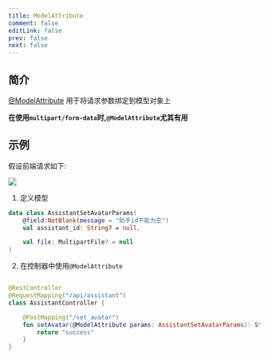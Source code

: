 ```yaml
---
title: ModelAttribute
comment: false
editLink: false
prev: false
next: false
---
```


## 简介

[@ModelAttribute](https://docs.spring.io/spring-framework/reference/web/webmvc/mvc-controller/ann-methods/modelattrib-method-args.html)
用于将请求参数绑定到模型对象上

**在使用`multipart/form-data`时,`@ModelAttribute`尤其有用**

## 示例

假设前端请求如下:

![](https://cdn.jsdelivr.net/gh/cruldra/picx-images-hosting@master/image.2yy5g7kptc.webp)


1. 定义模型

```kotlin
data class AssistantSetAvatarParams(
    @field:NotBlank(message = "助手id不能为空")
    val assistant_id: String? = null,

    val file: MultipartFile? = null
)

```

2. 在控制器中使用`@ModelAttribute`

```kotlin

@RestController
@RequestMapping("/api/assistant")
class AssistantController {

    @PostMapping("/set_avatar")
    fun setAvatar(@ModelAttribute params: AssistantSetAvatarParams): String {
        return "success"
    }
}

```
